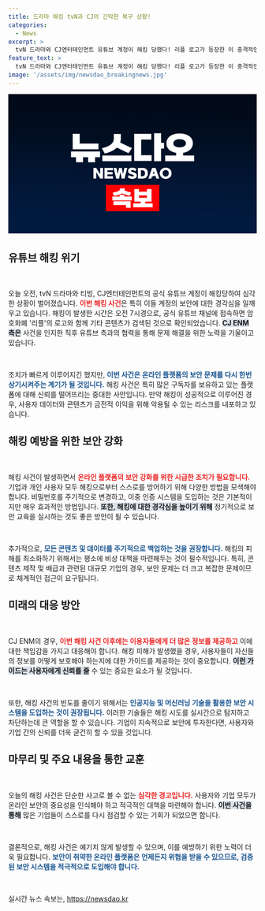 ```yaml
---
title: 드라마 해킹 tvN과 CJ의 긴박한 복구 상황!
categories:
  - News
excerpt: >
  tvN 드라마와 CJ엔터테인먼트 유튜브 계정이 해킹 당했다! 리플 로고가 등장한 이 충격적인 사건의 전말과 CJ ENM의 대처는? 클릭하여 자세히 알아보세요!
feature_text: >
  tvN 드라마와 CJ엔터테인먼트 유튜브 계정이 해킹 당했다! 리플 로고가 등장한 이 충격적인 사건의 전말과 CJ ENM의 대처는? 클릭하여 자세히 알아보세요!
image: '/assets/img/newsdao_breakingnews.jpg'
---
```


<p><img src="/assets/img/newsdao_breakingnews.jpg" alt="ontimetimes 속보" /></p>

<h2 data-ke-size="size26">유튜브 해킹 위기</h2>

<p data-ke-size="size16">&nbsp;</p>

<p>오늘 오전, tvN 드라마와 티빙, CJ엔터테인먼트의 공식 유튜브 계정이 해킹당하여 심각한 상황이 벌어졌습니다. <b><span style="color: #ee2323;">이번 해킹 사건</span></b>은 특히 이들 계정의 보안에 대한 경각심을 일깨우고 있습니다. 해킹이 발생한 시간은 오전 7시경으로, 공식 유튜브 채널에 접속하면 암호화폐 '리플'의 로고와 함께 기타 콘텐츠가 검색된 것으로 확인되었습니다. <b><span style="background-color: #21538527;">CJ ENM 측은</span></b> 사건을 인지한 직후 유튜브 측과의 협력을 통해 문제 해결을 위한 노력을 기울이고 있습니다.</p>

<p data-ke-size="size16">&nbsp;</p>

<p>조치가 빠르게 이루어지긴 했지만, <b><span style="color: #1a5490;">이번 사건은 온라인 플랫폼의 보안 문제를 다시 한번 상기시켜주는 계기가 될 것입니다.</span></b> 해킹 사건은 특히 많은 구독자를 보유하고 있는 플랫폼에 대해 신뢰를 떨어뜨리는 중대한 사안입니다. 만약 해킹이 성공적으로 이루어진 경우, 사용자 데이터와 콘텐츠가 금전적 이익을 위해 악용될 수 있는 리스크를 내포하고 있습니다.</p>

<h2 data-ke-size="size26">해킹 예방을 위한 보안 강화</h2>

<p data-ke-size="size16">&nbsp;</p>

<p>해킹 사건이 발생하면서 <b><span style="color: #ee2323;">온라인 플랫폼의 보안 강화를 위한 시급한 조치가 필요합니다.</span></b> 기업과 개인 사용자 모두 해킹으로부터 스스로를 방어하기 위해 다양한 방법을 모색해야 합니다. 비밀번호를 주기적으로 변경하고, 이중 인증 시스템을 도입하는 것은 기본적이지만 매우 효과적인 방법입니다. <b><span style="background-color: #21538527;">또한, 해킹에 대한 경각심을 높이기 위해</span></b> 정기적으로 보안 교육을 실시하는 것도 좋은 방안이 될 수 있습니다.</p>

<p data-ke-size="size16">&nbsp;</p>

<p>추가적으로, <b><span style="color: #1a5490;">모든 콘텐츠 및 데이터를 주기적으로 백업하는 것을 권장합니다.</span></b> 해킹의 피해를 최소화하기 위해서는 평소에 비상 대책을 마련해두는 것이 필수적입니다. 특히, 콘텐츠 제작 및 배급과 관련된 대규모 기업의 경우, 보안 문제는 더 크고 복잡한 문제이므로 체계적인 접근이 요구됩니다.</p>

<h2 data-ke-size="size26">미래의 대응 방안</h2>

<p data-ke-size="size16">&nbsp;</p>

<p>CJ ENM의 경우, <b><span style="color: #ee2323;">이번 해킹 사건 이후에는 이용자들에게 더 많은 정보를 제공하고</span></b> 이에 대한 책임감을 가지고 대응해야 합니다. 해킹 피해가 발생했을 경우, 사용자들이 자신들의 정보를 어떻게 보호해야 하는지에 대한 가이드를 제공하는 것이 중요합니다. <b><span style="background-color: #21538527;">이런 가이드는 사용자에게 신뢰를 줄</span></b> 수 있는 중요한 요소가 될 것입니다.</p>

<p data-ke-size="size16">&nbsp;</p>

<p>또한, 해킹 사건의 빈도를 줄이기 위해서는 <b><span style="color: #1a5490;">인공지능 및 머신러닝 기술을 활용한 보안 시스템을 도입하는 것이 권장됩니다.</span></b> 이러한 기술들은 해킹 시도를 실시간으로 탐지하고 차단하는데 큰 역할을 할 수 있습니다. 기업이 지속적으로 보안에 투자한다면, 사용자와 기업 간의 신뢰를 더욱 굳건히 할 수 있을 것입니다.</p>

<h2 data-ke-size="size26">마무리 및 주요 내용을 통한 교훈</h2>

<p data-ke-size="size16">&nbsp;</p>

<p>오늘의 해킹 사건은 단순한 사고로 볼 수 없는 <b><span style="color: #ee2323;">심각한 경고입니다.</span></b> 사용자와 기업 모두가 온라인 보안의 중요성을 인식해야 하고 적극적인 대책을 마련해야 합니다. <b><span style="background-color: #21538527;">이번 사건을 통해</span></b> 많은 기업들이 스스로를 다시 점검할 수 있는 기회가 되었으면 합니다. </p>

<p data-ke-size="size16">&nbsp;</p>

<p>결론적으로, 해킹 사건은 예기치 않게 발생할 수 있으며, 이를 예방하기 위한 노력이 더욱 필요합니다. <b><span style="color: #1a5490;">보안이 취약한 온라인 플랫폼은 언제든지 위협을 받을 수 있으므로, 검증된 보안 시스템을 적극적으로 도입해야 합니다.</span></b></p>

<p data-ke-size="size16">&nbsp;</p>
실시간 뉴스 속보는, <a href="https://newsdao.kr" rel="dofollow">https://newsdao.kr</a>


